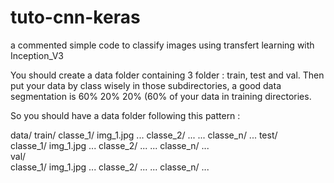 # tuto-cnn-keras
a commented simple code to classify images using transfert learning with Inception_V3

You should create a data folder containing 3 folder : train, test and val.
Then put your data by class wisely in those subdirectories, a good data segmentation is 60% 20% 20% (60% of your data in training directories.

So you should have a data folder following this pattern : 

data/ 
  train/
      classe_1/
          img_1.jpg
          ...
      classe_2/
          ...
      ...
      classe_n/
          ...
  test/   
      classe_1/
          img_1.jpg
          ...
      classe_2/
          ...
      ...
      classe_n/
          ...  
  val/   
      classe_1/
          img_1.jpg
          ...
      classe_2/
          ...
      ...
      classe_n/
          ...   
          
          
          
          
      
      
